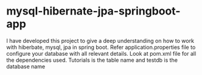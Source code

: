 # mysql-hibernate-jpa-springboot-app
I have developed this project to give a deep understanding on how to work with hiberbate, mysql, jpa in spring boot. Refer application.properties file to configure your database with all relevant details. Look at pom.xml file for all the dependencies used. Tutorials is the table name and testdb is the database name
